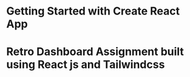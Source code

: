 # Getting Started with Create React App

# Retro Dashboard Assignment built using React js and Tailwindcss
